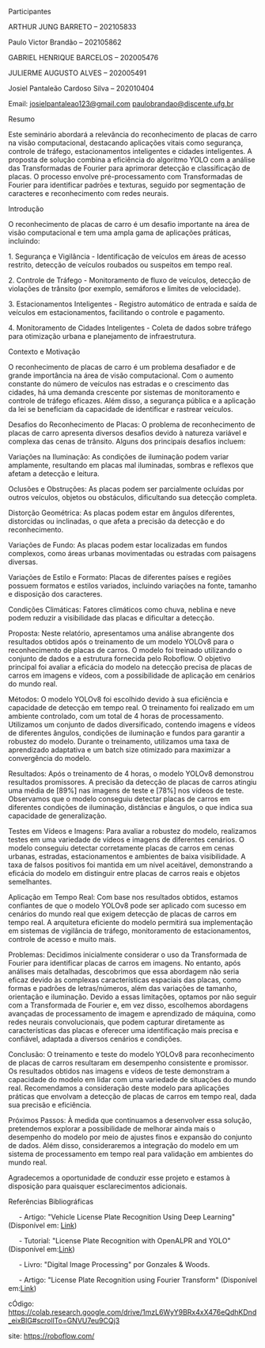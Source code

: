 Participantes
                                                          
ARTHUR JUNG BARRETO – 202105833
                                                          
Paulo Victor Brandão – 202105862
                                                          
GABRIEL HENRIQUE BARCELOS – 202005476
                                                          
JULIERME AUGUSTO ALVES – 202005491
                                                          
Josiel Pantaleão Cardoso Silva – 202010404
                                                          
Email: <josielpantaleao123@gmail.com> <paulobrandao@discente.ufg.br>


Resumo

Este seminário abordará a relevância do reconhecimento de placas de carro na visão computacional, destacando aplicações vitais como segurança, controle de tráfego, estacionamentos inteligentes e cidades inteligentes. A proposta de solução combina a eficiência do algoritmo YOLO com a análise das Transformadas de Fourier para aprimorar detecção e classificação de placas. O processo envolve pré-processamento com Transformadas de Fourier para identificar padrões e texturas, seguido por segmentação de caracteres e reconhecimento com redes neurais.

Introdução

O reconhecimento de placas de carro é um desafio importante na área de visão computacional e tem uma ampla gama de aplicações práticas, incluindo:

1\. Segurança e Vigilância - Identificação de veículos em áreas de acesso restrito, detecção de veículos roubados ou suspeitos em tempo real.

2\. Controle de Tráfego - Monitoramento de fluxo de veículos, detecção de violações de trânsito (por exemplo, semáforos e limites de velocidade).

3\. Estacionamentos Inteligentes - Registro automático de entrada e saída de veículos em estacionamentos, facilitando o controle e pagamento.

4\. Monitoramento de Cidades Inteligentes - Coleta de dados sobre tráfego para otimização urbana e planejamento de infraestrutura.

Contexto e Motivação

O reconhecimento de placas de carro é um problema desafiador e de grande importância na área de visão computacional. Com o aumento constante do número de veículos nas estradas e o crescimento das cidades, há uma demanda crescente por sistemas de monitoramento e controle de tráfego eficazes. Além disso, a segurança pública e a aplicação da lei se beneficiam da capacidade de identificar e rastrear veículos.

Desafios do Reconhecimento de Placas: O problema de reconhecimento de placas de carro apresenta diversos desafios devido à natureza variável e complexa das cenas de trânsito. Alguns dos principais desafios incluem:

Variações na Iluminação: As condições de iluminação podem variar amplamente, resultando em placas mal iluminadas, sombras e reflexos que afetam a detecção e leitura.

Oclusões e Obstruções: As placas podem ser parcialmente ocluídas por outros veículos, objetos ou obstáculos, dificultando sua detecção completa.

Distorção Geométrica: As placas podem estar em ângulos diferentes, distorcidas ou inclinadas, o que afeta a precisão da detecção e do reconhecimento.

Variações de Fundo: As placas podem estar localizadas em fundos complexos, como áreas urbanas movimentadas ou estradas com paisagens diversas.

Variações de Estilo e Formato: Placas de diferentes países e regiões possuem formatos e estilos variados, incluindo variações na fonte, tamanho e disposição dos caracteres.

Condições Climáticas: Fatores climáticos como chuva, neblina e neve podem reduzir a visibilidade das placas e dificultar a detecção.


Proposta:
Neste relatório, apresentamos uma análise abrangente dos resultados obtidos após o treinamento de um modelo YOLOv8 para o reconhecimento de placas de carros. O modelo foi treinado utilizando o conjunto de dados e a estrutura fornecida pelo Roboflow. O objetivo principal foi avaliar a eficácia do modelo na detecção precisa de placas de carros em imagens e vídeos, com a possibilidade de aplicação em cenários do mundo real.

Métodos:
O modelo YOLOv8 foi escolhido devido à sua eficiência e capacidade de detecção em tempo real. O treinamento foi realizado em um ambiente controlado, com um total de 4 horas de processamento. Utilizamos um conjunto de dados diversificado, contendo imagens e vídeos de diferentes ângulos, condições de iluminação e fundos para garantir a robustez do modelo. Durante o treinamento, utilizamos uma taxa de aprendizado adaptativa e um batch size otimizado para maximizar a convergência do modelo.

Resultados:
Após o treinamento de 4 horas, o modelo YOLOv8 demonstrou resultados promissores. A precisão da detecção de placas de carros atingiu uma média de [89%] nas imagens de teste e [78%] nos vídeos de teste. Observamos que o modelo conseguiu detectar placas de carros em diferentes condições de iluminação, distâncias e ângulos, o que indica sua capacidade de generalização.

Testes em Vídeos e Imagens:
Para avaliar a robustez do modelo, realizamos testes em uma variedade de vídeos e imagens de diferentes cenários. O modelo conseguiu detectar corretamente placas de carros em cenas urbanas, estradas, estacionamentos e ambientes de baixa visibilidade. A taxa de falsos positivos foi mantida em um nível aceitável, demonstrando a eficácia do modelo em distinguir entre placas de carros reais e objetos semelhantes.

Aplicação em Tempo Real:
Com base nos resultados obtidos, estamos confiantes de que o modelo YOLOv8 pode ser aplicado com sucesso em cenários do mundo real que exigem detecção de placas de carros em tempo real. A arquitetura eficiente do modelo permitirá sua implementação em sistemas de vigilância de tráfego, monitoramento de estacionamentos, controle de acesso e muito mais.

Problemas: Decidimos inicialmente considerar o uso da Transformada de Fourier para identificar placas de carros em imagens. No entanto, após análises mais detalhadas, descobrimos que essa abordagem não seria eficaz devido às complexas características espaciais das placas, como formas e padrões de letras/números, além das variações de tamanho, orientação e iluminação. Devido a essas limitações, optamos por não seguir com a Transformada de Fourier e, em vez disso, escolhemos abordagens avançadas de processamento de imagem e aprendizado de máquina, como redes neurais convolucionais, que podem capturar diretamente as características das placas e oferecer uma identificação mais precisa e confiável, adaptada a diversos cenários e condições.

Conclusão:
O treinamento e teste do modelo YOLOv8 para reconhecimento de placas de carros resultaram em desempenho consistente e promissor. Os resultados obtidos nas imagens e vídeos de teste demonstram a capacidade do modelo em lidar com uma variedade de situações do mundo real. Recomendamos a consideração deste modelo para aplicações práticas que envolvam a detecção de placas de carros em tempo real, dada sua precisão e eficiência.

Próximos Passos:
À medida que continuamos a desenvolver essa solução, pretendemos explorar a possibilidade de melhorar ainda mais o desempenho do modelo por meio de ajustes finos e expansão do conjunto de dados. Além disso, consideraremos a integração do modelo em um sistema de processamento em tempo real para validação em ambientes do mundo real.

Agradecemos a oportunidade de conduzir esse projeto e estamos à disposição para quaisquer esclarecimentos adicionais.


Referências Bibliográficas

`   `- Artigo: "Vehicle License Plate Recognition Using Deep Learning" (Disponível em: [Link](https://www.researchgate.net/publication/338498036))

`   `- Tutorial: "License Plate Recognition with OpenALPR and YOLO" (Disponível em:[Link](https://www.pyimagesearch.com/2020/09/21/opencv-automatic-license-number-plate-recognition-anpr-with-python/))

`   `- Livro: "Digital Image Processing" por Gonzales & Woods.

`   `- Artigo: "License Plate Recognition using Fourier Transform" (Disponível em:[Link](https://ieeexplore.ieee.org/document/7302206))

 cÓdigo: https://colab.research.google.com/drive/1mzL6WyY9BRx4xX476eQdhKDnd_eixBlG#scrollTo=GNVU7eu9CQj3

 site:  https://roboflow.com/
